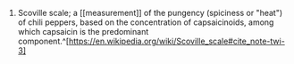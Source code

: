 1. Scoville scale; a [[measurement]] of the pungency (spiciness or "heat") of chili peppers, based on the concentration of capsaicinoids, among which capsaicin is the predominant component.^[https://en.wikipedia.org/wiki/Scoville_scale#cite_note-twi-3]